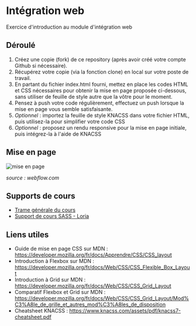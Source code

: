 # Intégration web
Exercice d'introduction au module d'intégration web

## Déroulé
1. Créez une copie (fork) de ce repository (après avoir créé votre compte Github si nécessaire).
2. Récupérez votre copie (via la fonction clone) en local sur votre poste de travail.
3. En partant du fichier index.html fourni, mettez en place les codes HTML et CSS nécessaires pour obtenir la mise en page proposée ci-dessous, sans utiliser de feuille de style autre que la vôtre pour le moment.
4. Pensez à push votre code régulièrement, effectuez un push lorsque la mise en page vous semble satisfaisante.
5. _Optionnel_ : importez la feuille de style KNACSS dans votre fichier HTML, puis utilisez-la pour simplifier votre code CSS
6. _Optionnel_ : proposez un rendu responsive pour la mise en page initiale, puis intégrez-la à l'aide de KNACSS

## Mise en page
![mise en page](site_layout.png)

_source : webflow.com_

## Supports de cours
- [Trame générale du cours](https://formation.web.hotentic.com)
- [Support de cours SASS - Loria](https://homepages.loria.fr/YBoniface/html/cours/sass.pdf)

## Liens utiles
- Guide de mise en page CSS sur MDN : https://developer.mozilla.org/fr/docs/Apprendre/CSS/CSS_layout
- Introduction à Flexbox sur MDN : https://developer.mozilla.org/fr/docs/Web/CSS/CSS_Flexible_Box_Layout
- Introduction à Grid sur MDN : https://developer.mozilla.org/fr/docs/Web/CSS/CSS_Grid_Layout
- Comparatif Flexbox et Grid sur MDN : https://developer.mozilla.org/fr/docs/Web/CSS/CSS_Grid_Layout/Mod%C3%A8le_de_grille_et_autres_mod%C3%A8les_de_disposition
- Cheatsheet KNACSS : https://www.knacss.com/assets/pdf/knacss7-cheatsheet.pdf

